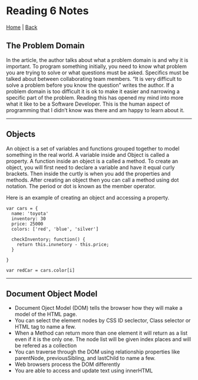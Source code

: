 # Reading 6 Notes

[Home](/README.md) | [Back](/201-main/201TableofContents.md)


## The Problem Domain

In the article, the author talks about what a problem domain is and why it is important. To program something initially, you need to know what problem you are trying to solve or what questions must be asked. Specifics must be talked about between collaborating team members. “It is very difficult to solve a problem before you know the question” writes the author. If a problem domain is too difficult it is ok to make it easier and narrowing a specific part of the problem. Reading this has opened my mind into more what it like to be a Software Developer. This is the human aspect of programming that I didn’t know was there and am happy to learn about it. 
___
## Objects

An object is a set of variables and functions grouped together to model something in the real world. A variable inside and Object is called a property. A function inside an object is a called a method. To create an object, you will first need to declare a variable and have it equal curly brackets. Then inside the curtly is when you add the properties and methods. After creating an object then you can call a method using dot notation. The period or dot is known as the member operator. 

Here is an example of creating an object and accessing a property.

    var cars = {
      name: 'toyota'
      inventory: 30
      price: 25000
      colors: ['red', 'blue', 'silver'] 

      checkInventory; function() {
        return this.invnetory - this.price;
      }

    }

    var redCar = cars.color[i]

___

## Document Object Model

<ul>
      <li> Document Oject Model (DOM) tells the browser how they will make a model of the HTML page. </li>
      <li>  You can select the element nodes by CSS ID seclector, Class selector or HTML tag to name a few.  </li>
      <li> When a Method can return more than one element it will return as a list even if it is the only one. The node list will be given index places and will be refered as a collection </li>
      <li> You can traverse through the DOM using relationship properties like parentNode, previousSibling, and lastChild to name a few.</li>
      <li>Web browsers process the DOM differently </li>
      <li>You are able to access and update text using innerHTML </li>
    </ul>


